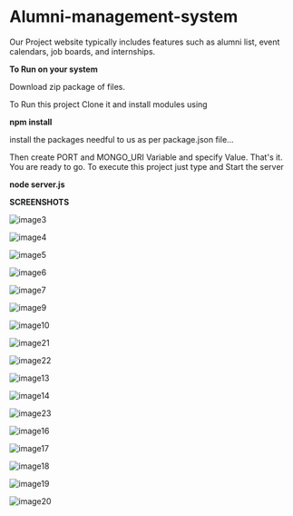 # Alumni-management-system

Our Project website typically includes features such as alumni list, event calendars, job boards, and internships.

**To Run on your system**

Download zip package of files.

To Run this project Clone it and install modules using

**npm install**

install the packages needful to us as per package.json file...

Then create PORT and MONGO_URI Variable and specify Value. That's it. You are ready to go. To execute this project just type and Start the server

**node server.js**




**SCREENSHOTS**


![image3](https://github.com/aswin98855/Alumni-management-system/assets/116991167/d066bb1d-8900-4179-b342-532fb6420edd)

![image4](https://github.com/aswin98855/Alumni-management-system/assets/116991167/c2261864-3a45-418d-97fb-fcefda1f1b9c)

![image5](https://github.com/aswin98855/Alumni-management-system/assets/116991167/480d0734-0d65-43e4-a818-05c772ea4ba7)

![image6](https://github.com/aswin98855/Alumni-management-system/assets/116991167/6f517ed2-fe87-4c74-b4df-7c18cb423faf)

![image7](https://github.com/aswin98855/Alumni-management-system/assets/116991167/8a0feed2-8df0-4e22-98e2-07b68ace7d81)

![image9](https://github.com/aswin98855/Alumni-management-system/assets/116991167/fc69a584-d65e-4f26-aa39-7f0859dcca84)

![image10](https://github.com/aswin98855/Alumni-management-system/assets/116991167/4066a7a5-8f2a-478a-a749-feaeefcbe3f6)

![image21](https://github.com/aswin98855/Alumni-management-system/assets/116991167/3cd70f2e-87c0-4796-bef5-7288d0231c11)

![image22](https://github.com/aswin98855/Alumni-management-system/assets/116991167/2ceee78b-3814-46fe-ba02-944d42d7e927)

![image13](https://github.com/aswin98855/Alumni-management-system/assets/116991167/1ee7794c-1e43-4923-b380-f2c61269718f)

![image14](https://github.com/aswin98855/Alumni-management-system/assets/116991167/eadbf976-35f2-465e-b293-dfc45617894b)

![image23](https://github.com/aswin98855/Alumni-management-system/assets/116991167/f14d152d-5417-4319-872c-e10ba2f402bd)

![image16](https://github.com/aswin98855/Alumni-management-system/assets/116991167/f975ab70-880e-49c3-b5a6-255fc49c5f68)

![image17](https://github.com/aswin98855/Alumni-management-system/assets/116991167/b88b0ce1-004d-4a74-bc65-3eeb90228937)

![image18](https://github.com/aswin98855/Alumni-management-system/assets/116991167/18bec304-21ae-495e-873d-6e8dcb0b00f0)

![image19](https://github.com/aswin98855/Alumni-management-system/assets/116991167/df609d32-3139-4563-9aee-e5bb050ad32b)

![image20](https://github.com/aswin98855/Alumni-management-system/assets/116991167/d31deb52-ade1-4ac3-8d28-2236987d0bb9)




